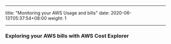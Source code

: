 
---
title: "Monitoring your AWS Usage and bills"
date:  2020-06-13T05:37:54+08:00
weight: 1

---

### Exploring your AWS bills with AWS Cost Explorer
